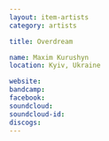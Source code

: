 ```yaml
---
layout: item-artists
category: artists

title: Overdream

name: Maxim Kurushyn
location: Kyiv, Ukraine

website: 
bandcamp: 
facebook: 
soundcloud: 
soundcloud-id: 
discogs: 
---
```

